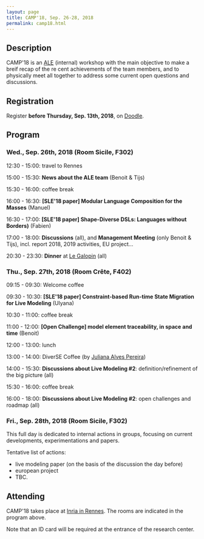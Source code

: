 ```yaml
---
layout: page
title: CAMP'18, Sep. 26-28, 2018
permalink: camp18.html
---
```


## Description

CAMP'18 is an [ALE](http://gemoc.org/ale/) (internal) workshop with the main objective to make a breif recap of the re cent achievements of the team members, 
and to physically meet all together to address some current open questions and discussions.

## Registration

Register **before Thursday, Sep. 13th, 2018**, on [Doodle](https://doodle.com/poll/y9562xvhwvp5eped).

## Program

### Wed., Sep. 26th, 2018 (Room Sicile, F302)

12:30 - 15:00: travel to Rennes

15:00 - 15:30: **News about the ALE team** (Benoit & Tijs)

15:30 - 16:00: coffee break

16:00 - 16:30: **[SLE'18 paper] Modular Language Composition for the Masses** (Manuel)

16:30 - 17:00: **[SLE'18 paper] Shape-Diverse DSLs: Languages without Borders)** (Fabien)

17:00 - 18:00: **Discussions** (all), and **Management Meeting** (only Benoit & Tijs), incl. report 2018, 2019 activities, EU project...

20:30 - 23:30: **Dinner** at [Le Galopin](https://www.legalopin.fr) (all)

### Thu., Sep. 27th, 2018 (Room Crête, F402)

09:15 - 09:30: Welcome coffee

09:30 - 10:30: **[SLE'18 paper] Constraint-based Run-time State Migration for Live Modeling** (Ulyana)

10:30 - 11:00: coffee break

11:00 - 12:00: **[Open Challenge] model element traceability, in space and time** (Benoit)

12:00 - 13:00: lunch

13:00 - 14:00: DiverSE Coffee (by [Juliana Alves Pereira](http://wwwiti.cs.uni-magdeburg.de/~jualves/))

14:00 - 15:30: **Discussions about Live Modeling #2**: definition/refinement of the big picture (all)

15:30 - 16:00: coffee break

16:00 - 18:00: **Discussions about Live Modeling #2**: open challenges and roadmap (all)

### Fri., Sep. 28th, 2018 (Room Sicile, F302)

This full day is dedicated to internal actions in groups, 
focusing on current developments, experimentations and papers.

Tentative list of actions:
- live modeling paper (on the basis of the discussion the day before)
- european project
- TBC.

## Attending

CAMP'18 takes place at [Inria in Rennes](https://www.inria.fr/en/centre/rennes/overview/practical-info). 
The rooms are indicated in the program above. 

Note that an ID card will be required at the entrance of the research center.
